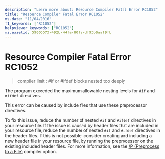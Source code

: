 ```yaml
---
description: "Learn more about: Resource Compiler Fatal Error RC1052"
title: "Resource Compiler Fatal Error RC1052"
ms.date: "11/04/2016"
f1_keywords: ["RC1052"]
helpviewer_keywords: ["RC1052"]
ms.assetid: 59803673-492b-44fa-80fa-df93b8aaf9fb
---
```

# Resource Compiler Fatal Error RC1052

> compiler limit : #if or #ifdef blocks nested too deeply

The program exceeded the maximum allowable nesting levels for `#if` and `#ifdef` directives.

This error can be caused by include files that use these preprocessor directives.

To fix this issue, reduce the number of nested `#if` and `#ifdef` directives in your resource file. If the issue is caused by header files that are included in your resource file, reduce the number of nested `#if` and `#ifdef` directives in the header files. If this is not possible, consider creating and including a new header file in your resource file, by running the preprocessor on the existing included header files. For more information, see the [/P (Preprocess to a File)](../../build/reference/p-preprocess-to-a-file.md) compiler option.
